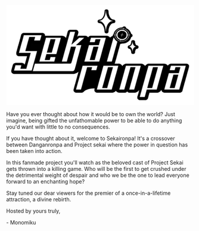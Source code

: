 <html lang="en">
<head>
  <title>Sekaironpa</title>
</head>
<body>
<img src="/sekaironpalogo.png" alt="description">
<p>Have you ever thought about how it would be to own the world? Just imagine, being gifted the unfathomable power to be able to do anything you'd want with little to no consequences.</p>

<p>If you have thought about it, welcome to Sekaironpa! It's a crossover between Danganronpa and Project sekai where the power in question has been taken into action.</p>

<p>In this fanmade project you'll watch as the beloved cast of Project Sekai gets thrown into a killing game. Who will be the first to get crushed under the detrimental weight of despair and who we be the one to lead everyone forward to an enchanting hope?</p>

<p>Stay tuned our dear viewers for the premier of a once-in-a-lifetime attraction, a divine rebirth.</p>


<p>Hosted by yours truly,</p>

<p>- Monomiku </p>
</body>
</html>
